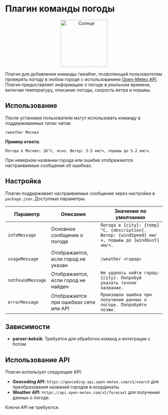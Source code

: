 # Плагин команды погоды

<p align="center">
  <img src="[https://upload.wikimedia.org/wikipedia/commons/thumb/0/09/Weather_icon_-_sunny.svg/1024px-Weather_icon_-_sunny.svg.png](https://s1.qwant.com/thumbr/474x474/2/3/068a4148431a0d99b7f22ea6c787394f1b3b02d6538ecdeeb503f51123368c/OIP.PRdev0meBffEMLQGAJXAyQAAAA.jpg?u=https%3A%2F%2Fthvnext.bing.com%2Fth%2Fid%2FOIP.PRdev0meBffEMLQGAJXAyQAAAA%3Fcb%3Dthvnext%26pid%3DApi&q=0&b=1&p=0&a=0)" alt="Солнце" width="150"/>
</p>

Плагин для добавления команды /weather, позволяющей пользователям проверять погоду в любом городе с использованием [Open-Meteo API](https://open-meteo.com/). Плагин предоставляет информацию о погоде в реальном времени, включая температуру, описание погоды, скорость ветра и порывы.

## Использование

После установки пользователи могут использовать команду в поддерживаемых типах чатов:

```
/weather Москва
```

**Пример ответа**:
```
Погода в Москве: 20°C, ясно. Ветер: 3.5 км/ч, порывы до 5.2 км/ч.
```

При неверном названии города или ошибке отображаются настраиваемые сообщения об ошибках.

## Настройка

Плагин поддерживает настраиваемые сообщения через настройки в `package.json`. Доступные параметры:

| Параметр           | Описание                                         | Значение по умолчанию                                                         |
|--------------------|--------------------------------------------------|-------------------------------------------------------------------------------|
| `infoMessage`      | Основное сообщение о погоде                      | `Погода в {city}: {temp}°C, {description}. Ветер: {windSpeed} км/ч, порывы до {windGust} км/ч.` |
| `usageMessage`     | Отображается, если город не указан               | `/weather <город>`                                                            |
| `notFoundMessage`  | Отображается, если город не найден               | `Не удалось найти город: {city}. Попробуй указать точное название.`           |
| `errorMessage`     | Отображается при ошибках сети или API            | `Произошла ошибка при получении данных о погоде. Попробуйте позже.`           |

## Зависимости

- **parser-keksik**: Требуется для обработки команд и интеграции с ботом.

## Использование API

Плагин использует следующие API:
- **Geocoding API**: `https://geocoding-api.open-meteo.com/v1/search` для преобразования названий городов в координаты.
- **Weather API**: `https://api.open-meteo.com/v1/forecast` для получения данных о погоде.

Ключи API не требуются.
